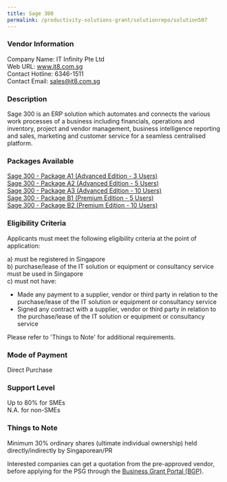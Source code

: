 ```yaml
---
title: Sage 300 
permalink: /productivity-solutions-grant/solutionrepo/solution507
---
```


### Vendor Information
Company Name: IT Infinity Pte Ltd<br>Web URL: www.it8.com.sg<br>Contact Hotline: 6346-1511<br>Contact Email: sales@it8.com.sg

### Description

Sage 300 is an ERP solution which automates and connects the various work processes of a business including financials, operations and inventory, project and vendor management, business intelligence reporting and sales, marketing and customer service for a seamless centralised platform.

### Packages Available

<a href='https://www.gobusiness.gov.sg/images/psg/DesensitisedITInfinityAnnex3CRwef18Mar2021_Part_1.pdf' target='_blank'>Sage 300  - Package A1 (Advanced Edition - 3 Users)</a><br/>
<a href='https://www.gobusiness.gov.sg/images/psg/DesensitisedITInfinityAnnex3CRwef18Mar2021_Part_2.pdf' target='_blank'>Sage 300  - Package A2 (Advanced Edition - 5 Users)</a><br/>
<a href='https://www.gobusiness.gov.sg/images/psg/DesensitisedITInfinityAnnex3CRwef18Mar2021_Part_3.pdf' target='_blank'>Sage 300  - Package A3 (Advanced Edition - 10 Users)</a><br/>
<a href='https://www.gobusiness.gov.sg/images/psg/DesensitisedITInfinityAnnex3CRwef18Mar2021_Part_4.pdf' target='_blank'>Sage 300  - Package B1 (Premium Edition - 5 Users)</a><br/>
<a href='https://www.gobusiness.gov.sg/images/psg/DesensitisedITInfinityAnnex3CRwef18Mar2021_Part_5.pdf' target='_blank'>Sage 300  - Package B2 (Premium Edition - 10 Users)</a><br/>

### Eligibility Criteria

Applicants must meet the following eligibility criteria at the point of application:

a) must be registered in Singapore <br>
b) purchase/lease of the IT solution or equipment or consultancy service must be used in Singapore <br>
c) must not have:
- Made any payment to a supplier, vendor or third party in relation to the purchase/lease of the IT solution or equipment or consultancy service
- Signed any contract with a supplier, vendor or third party in relation to the purchase/lease of the IT solution or equipment or consultancy service

Please refer to 'Things to Note' for additional requirements.

### Mode of Payment
Direct Purchase

### Support Level
Up to 80% for SMEs <br>
N.A. for non-SMEs

### Things to Note
Minimum 30% ordinary shares (ultimate individual ownership) held directly/indirectly by Singaporean/PR

Interested companies can get a quotation from the pre-approved vendor, before applying for the PSG through the <a target='_blank' href='https://www.businessgrants.gov.sg/'>Business Grant Portal (BGP)</a>.
